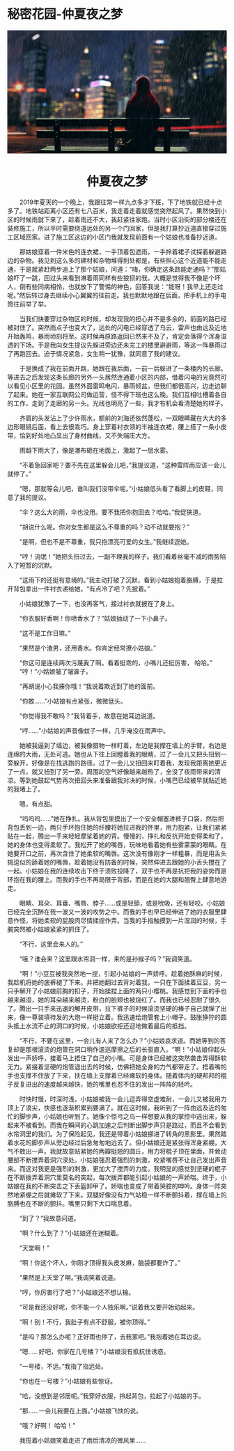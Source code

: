 # 秘密花园-仲夏夜之梦

![封面](/images/summer-night-dream.jpg "  ")
# <center>仲夏夜之梦</center>

&emsp;&emsp;2019年夏天的一个晚上，我跟往常一样九点多才下班，下了地铁就已经十点多了。地铁站距离小区还有七八百米，我走着走着就感觉突然起风了。果然快到小区的时候雨就下来了，趁着雨还不大，我赶紧往家跑。当时小区沿街的部分楼还在装修施工，所以平时需要绕道远处的另一个门回家，但是我打算抄近道直接穿过施工区域回家。进了施工区这边的小区门我就发现前面有一个姑娘也准备抄近道。

&emsp;&emsp;那姑娘穿着一件米色的连衣裙，一手顶着包遮雨，一手拎着裙子试探着躲避路边的杂物。我见到这么多的建材和杂物堆得到处都是，有些担心这个近道能不能走通，于是就紧赶两步追上了那个姑娘，问道：“嗨，你确定这条路能走通吗？”那姑娘吓了一跳，回过头来看到淋着雨同样有些狼狈的我，大概是觉得我不像是个坏人，倒有些同病相怜，也就放下了警惕的神色，回答我说：“能呀！我早上还走过呢。”然后转过身去继续小心翼翼的往前走。我也默默地跟在后面，把手机上的手电筒往前举了举。

&emsp;&emsp;当我们快要穿过杂物区的时候，却发现我的担心并不是多余的，前面的路已经被封住了。突然雨点子也变大了，远处的闪电已经穿透了乌云，雷声也由远及近地开始轰鸣，暴雨顷刻将至。这时候再原路返回已然来不及了，肯定会落得个浑身湿透的下场。于是我向女生提议先躲进旁边还未完工的楼里避避雨，等这一阵暴雨过了再跑回去。迫于情况紧急，女生稍一犹豫，就同意了我的建议。

&emsp;&emsp;于是换成了我在前面开路，她跟在我后面，一前一后躲进了一条楼内的长廊。等进去之后发现这条长廊的另外一头居然连通着小区的内部，借着闪电的光竟然可以看见小区里的花园。虽然外面雷鸣电闪，暴雨倾盆，但我们都很高兴，边走边聊了起来。她在一家互联网公司做运营，怪不得下班也这么晚。我们互相吐槽着各自的工作，走到了走廊的另一头。光线也明亮了一些，我才有机会看清楚她的样子。

&emsp;&emsp;齐肩的头发沾上了少许雨水，额前的刘海还依然蓬松，一双眼睛藏在大大的多边形眼镜后面，看上去很乖巧。身上穿着衬衣领的半袖连衣裙，腰上搭了一条小皮带，恰到好处地凸显出了身材曲线，又不失端庄大方。

&emsp;&emsp;雨越下雨大了，像是瀑布砸在地面上，激起了一层水雾。

&emsp;&emsp;“不着急回家吧？要不先在这里躲会儿吧，”我提议道，“这种雷阵雨应该一会儿就停了。”

&emsp;&emsp;“嗯，那就等会儿吧，谁叫我们没带伞呢。”小姑娘低头看了看脚上的皮鞋，同意了我的提议。 

&emsp;&emsp;“伞？这么大的雨，伞也没用。要不我把你抱回去？哈哈。”我促狭道。

&emsp;&emsp;“胡说什么呢。你对女生都是这么不尊重的吗？动不动就要抱？”


&emsp;&emsp;“是啊，但也不是不尊重，我只抱漂亮可爱的女生。”我继续逗她。

&emsp;&emsp;“哼！流氓！”她把头扭过去，一副不理我的样子。我们看着丝毫不减的雨势陷入了短暂的沉默。

&emsp;&emsp;“这雨下的还挺有意境的。”我主动打破了沉默，看到小姑娘抱着胳膊，于是拉开背包拿出一件衬衣递给她，“有点冷了吧？先披着。”

&emsp;&emsp;小姑娘犹豫了一下，也没再客气，接过衬衣就披在了身上。

&emsp;&emsp;“你衣服好香啊！你喷香水了？”姑娘抽动了一下小鼻子。

&emsp;&emsp;“这不是工作日嘛。”

&emsp;&emsp;“果然是个渣男，还用香水。你肯定经常撩小姑娘。”

&emsp;&emsp;“你这可是连续两次污蔑我了啊。看着挺乖的，小嘴儿还挺厉害， 哈哈。”
&emsp;&emsp;“哼！”小姑娘皱了皱鼻子。

&emsp;&emsp;“再胡说小心我揍你哦！”我说着欺近到了她的面前。

&emsp;&emsp;“你敢……”小姑娘有点紧张，微微低头。

&emsp;&emsp;“你觉得我不敢吗？”我背着手，故意在她耳边说道。

&emsp;&emsp;“哼……”小姑娘的声音像蚊子一样，几乎淹没在雨声中。

&emsp;&emsp;她被我逼到了墙边，被我像猎物一样盯着，左边是我撑在墙上的手臂，右边是连绵的大雨，无处可逃。她也从下往上回瞪着我的眼睛，过了一会儿又把头扭到一旁躲开，好像是在找逃跑的路径。过了一会儿又扭回来盯着我，发现我距离她更近了一点，就又扭到了另一旁。周围的空气好像越来越热了，全没了夜雨带来的清凉。等到她鼓起气势再次扭回头来准备跟我对决的时候，小嘴巴已经被早就贴近她的我堵上了。

&emsp;&emsp;嗯，有点甜。

&emsp;&emsp;“呜呜呜……”她在挣扎。我从背包里摸出了一个安全帽塞进裤子口袋，然后把背包丢到一边，两只手环抱住她的纤腰将她拉进我的怀里，用力抱紧，让我们紧紧贴在一起，腾出一手来轻轻摩挲着她的背。慢慢的，挣扎和反抗开始变得柔和了，她的身体也变得柔软了。我松开了她的嘴唇，玩味地看着她有些雾蒙蒙的眼睛。在她要开口之前，再次含住了她柔软的嘴唇。这次没有像刚才一样粗暴，而是用舌头挑逗似的舔着她的嘴唇，趁着她没有防备的时候，突然伸进去跟她的小舌头搅在了一起。小姑娘在我的连续攻击下终于溃败投降了，双手也不再是抗拒我的姿势而是环抱在我的腰上。而我的手也不再局限于背部，而是在她的大腿和翘臀上肆意地游走。

&emsp;&emsp;眼睛、耳朵、耳垂、嘴唇、脖子……或是轻舔，或是吮吸，还有轻咬。小姑娘已经完全沉醉在我一波又一波的攻势之中。而我的手也早已经伸进了她的衣服里肆意作怪，将她柔软的屁股肉尽情揉捏作弄。当我的手指触摸到一片湿润的时候，手腕突然被小姑娘紧紧的抓住了。

&emsp;&emsp;“不行，这里会来人的。”

&emsp;&emsp;“哦？谁会来？这里跟水帘洞一样，来的是孙猴子吗？”我调笑道。

&emsp;&emsp;“啊！”小豆豆被我突然地一捏，引起小姑娘的一声娇呼。趁着她酥麻的时候，我趁机将她的底裤褪了下来。并把她翻过去背对着我，一只在下面揉着豆豆，另一只手解开了小姑娘前胸的扣子，开始揉捏上面的两只小樱桃。我感觉到下面的手也越来越湿，她的耳朵越来越烫，粉白的脸颊也被烧红了。而我也已经忍耐了很久了。腾出一只手来迅速的解开皮带，拉下裤子的时候滚烫坚硬的棒子自己就弹了出来，像一尊装填待发的大炮一样挺立着。我迅速给炮管套上小帽子。鼓胀狰狞的圆头抵上水流不止的洞口的时候，小姑娘欲拒还迎地做着最后的抵挡。

&emsp;&emsp;“不行，不要在这里，一会儿有人来了怎么办？”小姑娘哀求道。而她等到的答复却是那根滚烫的炮管在洞口稍作逡巡摩擦之后的长驱直入。“啊！”小姑娘仰起头发出一声娇呼，接着马上捂住了自己的小嘴。可是身体已经被这突然袭击弄得酥软无力。紧接着坚硬的炮管退出去的时候，仿佛把她全身的力气都带走了。捂着嘴的手也支撑不住放了下来，扶在墙上支撑着已经瘫软的身体。随着体内的硬邦邦的棍子反复进出的速度越来越快，她的嘴里也忍不住的发出一阵阵的轻吟。

&emsp;&emsp;时快时慢，时深时浅，小姑娘被我一会儿逗弄得空虚难耐，一会儿又被我用力顶上了浪尖，快感也逐渐积累到要满了。就在这时候，我听到了一阵由远及近的匆忙的脚步声，小姑娘也听到了。她像个惊弓之鸟一样想要从我的掌控中逃出来，躲起来不被看到。而我在瞬间的心跳加速之后判断出脚步声只是路过，而且不会看到水帘洞里的我们。为了保险起见，我还是带着小姑娘挪进了转角的黑影里。果然踏着水花的脚步声从旁边经过后急匆匆地远去了。但小姑娘还是紧张得浑身紧绷，大气不敢出一声。我就故意贴紧她的两瓣挺翘的圆丘，用力将棍子顶在里面，并耸动腰部不断搅弄着洞穴深处。小姑娘强忍着强烈的刺激，咬紧嘴唇不让自己发出声音来。而这对我更是强烈的刺激，更加大了搅弄的力度。我明显的感觉到坚硬的棍子在不断拨弄着洞穴里莫名的突起，每次拨弄都能引起小姑娘的一声娇喘。终于，小姑娘在我的不断突击之下丢盔卸甲了。娇喘也变成了带着哭腔的呻吟。身体一阵突然地紧绷之后就瘫软了下来。双腿好像没有力气站稳一样不断颤抖着，撑在墙上的胳膊也在不断的颤抖。嘴里只剩下大口喘息着。

&emsp;&emsp;“到了？”我故意问道。

&emsp;&emsp;“啊？什么到了？”小姑娘还在迷糊着。

&emsp;&emsp;“天堂啊！”

&emsp;&emsp;“啊！你这个坏人，你刚才顶得我头皮发麻，脑袋都要炸了。”

&emsp;&emsp;“果然是上天堂了啊。”我调笑着说道。

&emsp;&emsp;“哼，你厉害行了吧？”小姑娘还不想认输。

&emsp;&emsp;“可是我还没好呢，你不能一个人独乐啊。”说着我又要开始动起来。

&emsp;&emsp;“啊！别！不行，我肚子有点不舒服，被你顶得。”

&emsp;&emsp;“是吗？那怎么办呢？正好雨也停了，去我家吧。”我抱着她在耳边说。

&emsp;&emsp;“嗯……好吧，你家在几号楼？”小姑娘没有抵抗住诱惑。

&emsp;&emsp;“一号楼，不远。”我指了指远处。

&emsp;&emsp;“你也在一号楼？”小姑娘有些惊讶。

&emsp;&emsp;“哈，没想到是邻居呢。”我穿好衣服，拎起背包，拉起了小姑娘的手。

&emsp;&emsp;“那……一会儿我要在上面。”小姑娘飞快的说。

&emsp;&emsp;“哦？好啊！ 哈哈！”

&emsp;&emsp;我揽着小姑娘笑着走进了雨后清凉的微风里……

